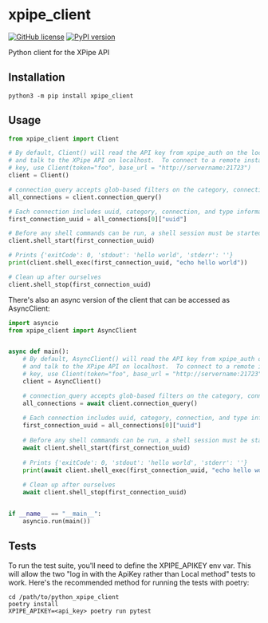 # xpipe_client
[![GitHub license](https://img.shields.io/github/license/coandco/python_xpipe_client.svg)](https://github.com/coandco/python_xpipe_client/blob/master/LICENSE)
[![PyPI version](https://img.shields.io/pypi/v/xpipe_client)](https://pypi.org/project/xpipe_client/)

Python client for the XPipe API


## Installation
```
python3 -m pip install xpipe_client
```

## Usage

```python
from xpipe_client import Client

# By default, Client() will read the API key from xpipe_auth on the local filesystem
# and talk to the XPipe API on localhost.  To connect to a remote instance with an API
# key, use Client(token="foo", base_url = "http://servername:21723")
client = Client()

# connection_query accepts glob-based filters on the category, connection name, and connection type
all_connections = client.connection_query()

# Each connection includes uuid, category, connection, and type information
first_connection_uuid = all_connections[0]["uuid"]

# Before any shell commands can be run, a shell session must be started on a connection
client.shell_start(first_connection_uuid)

# Prints {'exitCode': 0, 'stdout': 'hello world', 'stderr': ''}
print(client.shell_exec(first_connection_uuid, "echo hello world"))

# Clean up after ourselves
client.shell_stop(first_connection_uuid)
```

There's also an async version of the client that can be accessed as AsyncClient:
```python
import asyncio
from xpipe_client import AsyncClient


async def main():
    # By default, AsyncClient() will read the API key from xpipe_auth on the local filesystem
    # and talk to the XPipe API on localhost.  To connect to a remote instance with an API
    # key, use Client(token="foo", base_url = "http://servername:21723")
    client = AsyncClient()

    # connection_query accepts glob-based filters on the category, connection name, and connection type
    all_connections = await client.connection_query()
    
    # Each connection includes uuid, category, connection, and type information
    first_connection_uuid = all_connections[0]["uuid"]
    
    # Before any shell commands can be run, a shell session must be started on a connection
    await client.shell_start(first_connection_uuid)
    
    # Prints {'exitCode': 0, 'stdout': 'hello world', 'stderr': ''}
    print(await client.shell_exec(first_connection_uuid, "echo hello world"))
    
    # Clean up after ourselves
    await client.shell_stop(first_connection_uuid)


if __name__ == "__main__":
    asyncio.run(main())
```

## Tests
To run the test suite, you'll need to define the XPIPE_APIKEY env var.  This will allow the two "log in with the ApiKey 
rather than Local method" tests to work.  Here's the recommended method for running the tests with poetry:
```commandline
cd /path/to/python_xpipe_client
poetry install
XPIPE_APIKEY=<api_key> poetry run pytest
```